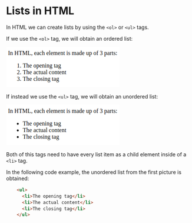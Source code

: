 # Lists in HTML

In HTML we can create lists by using the `<ol>` or `<ul>` tags.

If we use the `<ol>` tag, we will obtain an ordered list:

![HTML ordered list](images/ordered-lists.png)

If instead we use the `<ul>` tag, we will obtain an unordered list:

![HTML unordered list](images/unordered-lists.png)

Both of this tags need to have every list item as a child element inside of a `<li>` tag.

In the following code example, the unordered list from the first picture is obtained:

```HTML
    <ul>
      <li>The opening tag</li>
      <li>The actual content</li>
      <li>The closing tag</li>
    </ul>
```
